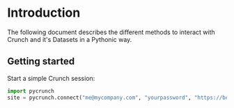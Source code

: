 Introduction
============

The following document describes the different methods to interact with Crunch 
and it's Datasets in a Pythonic way.

Getting started
---------------

Start a simple Crunch session:

```python
import pycrunch
site = pycrunch.connect("me@mycompany.com", "yourpassword", "https://beta.crunch.io/api/")
```

